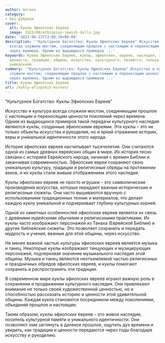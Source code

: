 ```yaml
---
author: morava
category:
- без-рубрики
cover:
  alt: Куклы Эфиопских Евреев
  image: 2023/08/ethiopian-jewish-dolls.jpg
date: '2023-08-23T13:00:38+00:00'
description: '"Культурное Богатство: Куклы Эфиопских Евреев" Искусство и культура
  всегда служили мостом, соединяющим прошлое с настоящим и переносящим ценности поколений
  через времена. Одним из выдающихся примеров ...'
keywords: Куклы Эфиопских Евреев, куклы, эфиопских, евреев, наследия, это, прошлое,
  ценности, традиции, общины, искусство, культурного, являются, только, искусства,
  уникальной
summary: '"Культурное Богатство: Куклы Эфиопских Евреев" Искусство и культура всегда
  служили мостом, соединяющим прошлое с настоящим и переносящим ценности поколений
  через времена. Одним из выдающихся примеров ...'
title: Куклы Эфиопских Евреев
url: /kukly-efiopskih-evreev/
---
```


"Культурное Богатство: Куклы Эфиопских Евреев"

Искусство и культура всегда служили мостом, соединяющим прошлое с настоящим и переносящим ценности поколений через времена. Одним из выдающихся примеров такой передачи культурного наследия являются куклы, созданные эфиопскими евреями. Эти куклы – это не только объекты искусства и рукоделия, но и яркий отражение истории, веры и уникальной идентичности этого народа.

История эфиопских евреев насчитывает тысячелетия. Они считаются одной из самых древних еврейских общин в мире. Их история тесно связана с историей Еврейского народа, начиная с времен Библии и заканчивая современностью. Эфиопские евреи сохраняют свою уникальную культуру, традиции и религиозные обряды на протяжении веков, и их куклы стали живым отображением этого наследия.

Куклы эфиопских евреев не просто игрушки – это символические произведения искусства, которые передают важные исторические и религиозные сюжеты. Они часто вышиваются вручную с использованием традиционных техник и материалов, что делает каждую куклу уникальной и подчеркивает глубину культурных корней.

Одной из заметных особенностей эфиопских евреев является их связь с древними иудейскими обычаями и религиозными практиками. Их куклы часто изображают персонажей из Танаха (Еврейской Библии) и другие библейские сюжеты. Это позволяет сохранить и передать мудрость и учения, важные для этой общины, через искусство.

Не менее важной частью культуры эфиопских евреев является музыка и танец. Некоторые куклы изображают танцующих и музицирующих персонажей, подчеркивая значение музыкального наследия этой общины. Музыка и танец являются неотъемлемой частью религиозных и праздничных обрядов эфиопских евреев, и куклы помогают сохранить и распространить эти традиции.

В современном мире куклы эфиопских евреев играют важную роль в сохранении и продвижении культурного наследия. Они привлекают внимание не только своей художественной ценностью, но и способностью рассказать историю и ценности этой удивительной общины. Каждая кукла становится посредником между поколениями, объединяя прошлое и настоящее.

Таким образом, куклы эфиопских евреев – это живое наследие, носитель культурной памяти и уникального идентичности. Они позволяют нам заглянуть в далекое прошлое, ощутить дух времени и увидеть, как традиции и ценности передаются через годы благодаря искусству и рукоделию.